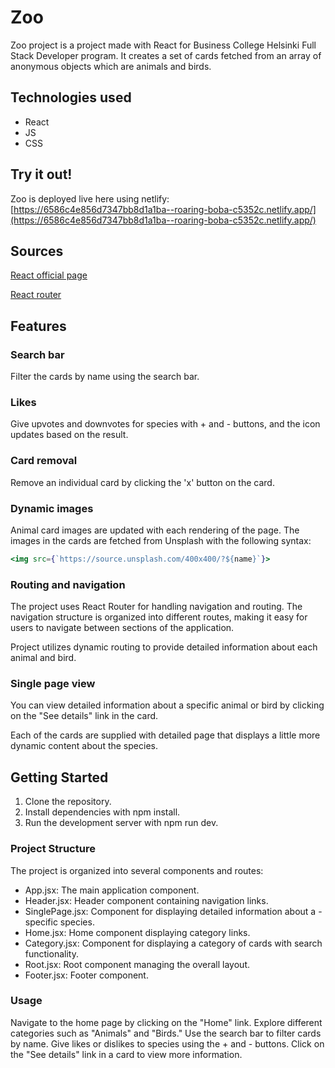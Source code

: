 # Zoo

Zoo project is a project made with React for Business College Helsinki Full Stack Developer program. It creates a set of cards fetched from an array of anonymous objects which are animals and birds.

## Technologies used

- React
- JS
- CSS

## Try it out!

Zoo is deployed live here using netlify: [https://6586c4e856d7347bb8d1a1ba--roaring-boba-c5352c.netlify.app/](https://6586c4e856d7347bb8d1a1ba--roaring-boba-c5352c.netlify.app/)

## Sources

[React official page](https://react.dev/)

[React router](https://reactrouter.com/en/main)

## Features

### Search bar

Filter the cards by name using the search bar.

### Likes

Give upvotes and downvotes for species with + and - buttons, and the icon updates based on the result.

### Card removal

Remove an individual card by clicking the 'x' button on the card.

### Dynamic images

Animal card images are updated with each rendering of the page. The images in the cards are fetched from Unsplash with the following syntax:

```jsx
<img src={`https://source.unsplash.com/400x400/?${name}`}>
```

### Routing and navigation

The project uses React Router for handling navigation and routing. The navigation structure is organized into different routes, making it easy for users to navigate between sections of the application.

Project utilizes dynamic routing to provide detailed information about each animal and bird. 

### Single page view

You can view detailed information about a specific animal or bird by clicking on the "See details" link in the card.

Each of the cards are supplied with detailed page that displays a little more dynamic content about the species.

## Getting Started

1. Clone the repository.
2. Install dependencies with npm install.
3. Run the development server with npm run dev.

### Project Structure

The project is organized into several components and routes:

- App.jsx: The main application component.
- Header.jsx: Header component containing navigation links.
- SinglePage.jsx: Component for displaying detailed information about a - specific species.
- Home.jsx: Home component displaying category links.
- Category.jsx: Component for displaying a category of cards with search functionality.
- Root.jsx: Root component managing the overall layout.
- Footer.jsx: Footer component.

### Usage

Navigate to the home page by clicking on the "Home" link.
Explore different categories such as "Animals" and "Birds."
Use the search bar to filter cards by name.
Give likes or dislikes to species using the + and - buttons.
Click on the "See details" link in a card to view more information.
